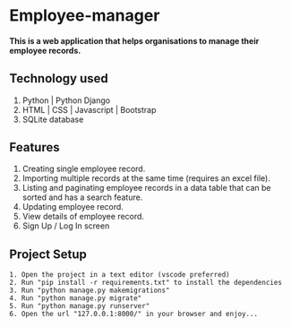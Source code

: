# Employee-manager
#### This is a web application that helps organisations to manage their employee records.

## Technology used
1. Python | Python Django
2. HTML | CSS | Javascript | Bootstrap
3. SQLite database

## Features
1. Creating single employee record.
2. Importing multiple records at the same time (requires an excel file).
3. Listing and paginating employee records in a data table that can be sorted and has a search feature.
4. Updating employee record.
5. View details of employee record.
6. Sign Up / Log In screen

## Project Setup
```
1. Open the project in a text editor (vscode preferred)
2. Run "pip install -r requirements.txt" to install the dependencies
3. Run "python manage.py makemigrations"
4. Run "python manage.py migrate"
5. Run "python manage.py runserver"
6. Open the url "127.0.0.1:8000/" in your browser and enjoy...
```
